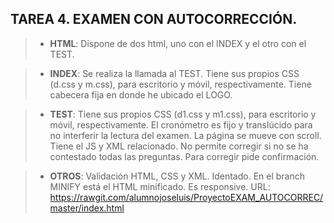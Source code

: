 ## TAREA 4. EXAMEN CON AUTOCORRECCIÓN.

>* **HTML**:
Dispone de dos html, uno con el INDEX y el otro con el TEST.

>* **INDEX**:
Se realiza  la llamada al TEST.
Tiene sus propios CSS (d.css y m.css), para escritorio y móvil, respectivamente.
Tiene cabecera fija en donde he ubicado el LOGO.

>* **TEST**:
Tiene sus propios CSS (d1.css y m1.css), para escritorio y móvil, respectivamente.
El cronómetro es fijo y translúcido para no interferir la lectura del examen.
La página se mueve con scroll.
Tiene el JS y XML relacionado.
No permite corregir si no se ha contestado todas las preguntas.
Para corregir pide confirmación.

>* **OTROS**:
Validación HTML, CSS y XML.
Identado.
En el branch MINIFY está el HTML minificado.
Es responsive.
URL: https://rawgit.com/alumnojoseluis/ProyectoEXAM_AUTOCORREC/master/index.html
